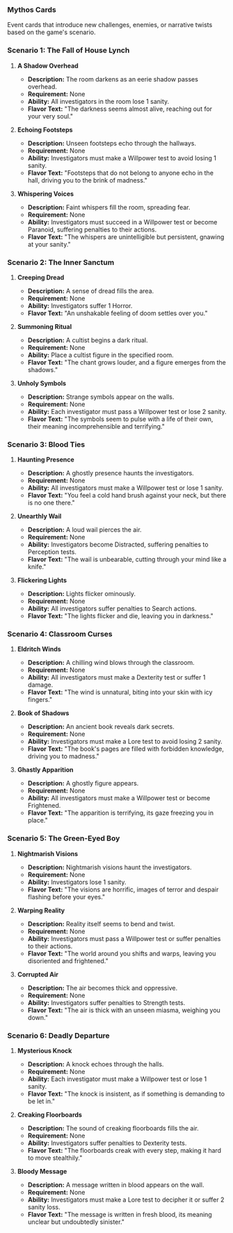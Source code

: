 
### **Mythos Cards**
Event cards that introduce new challenges, enemies, or narrative twists based on the game's scenario.

### Scenario 1: The Fall of House Lynch
1. **A Shadow Overhead**
    - **Description:** The room darkens as an eerie shadow passes overhead.
    - **Requirement:** None
    - **Ability:** All investigators in the room lose 1 sanity.
    - **Flavor Text:** "The darkness seems almost alive, reaching out for your very soul."

2. **Echoing Footsteps**
    - **Description:** Unseen footsteps echo through the hallways.
    - **Requirement:** None
    - **Ability:** Investigators must make a Willpower test to avoid losing 1 sanity.
    - **Flavor Text:** "Footsteps that do not belong to anyone echo in the hall, driving you to the brink of madness."

3. **Whispering Voices**
    - **Description:** Faint whispers fill the room, spreading fear.
    - **Requirement:** None
    - **Ability:** Investigators must succeed in a Willpower test or become Paranoid, suffering penalties to their actions.
    - **Flavor Text:** "The whispers are unintelligible but persistent, gnawing at your sanity."

### Scenario 2: The Inner Sanctum
1. **Creeping Dread**
    - **Description:** A sense of dread fills the area.
    - **Requirement:** None
    - **Ability:** Investigators suffer 1 Horror.
    - **Flavor Text:** "An unshakable feeling of doom settles over you."

2. **Summoning Ritual**
    - **Description:** A cultist begins a dark ritual.
    - **Requirement:** None
    - **Ability:** Place a cultist figure in the specified room.
    - **Flavor Text:** "The chant grows louder, and a figure emerges from the shadows."

3. **Unholy Symbols**
    - **Description:** Strange symbols appear on the walls.
    - **Requirement:** None
    - **Ability:** Each investigator must pass a Willpower test or lose 2 sanity.
    - **Flavor Text:** "The symbols seem to pulse with a life of their own, their meaning incomprehensible and terrifying."

### Scenario 3: Blood Ties
1. **Haunting Presence**
    - **Description:** A ghostly presence haunts the investigators.
    - **Requirement:** None
    - **Ability:** All investigators must make a Willpower test or lose 1 sanity.
    - **Flavor Text:** "You feel a cold hand brush against your neck, but there is no one there."

2. **Unearthly Wail**
    - **Description:** A loud wail pierces the air.
    - **Requirement:** None
    - **Ability:** Investigators become Distracted, suffering penalties to Perception tests.
    - **Flavor Text:** "The wail is unbearable, cutting through your mind like a knife."

3. **Flickering Lights**
    - **Description:** Lights flicker ominously.
    - **Requirement:** None
    - **Ability:** All investigators suffer penalties to Search actions.
    - **Flavor Text:** "The lights flicker and die, leaving you in darkness."

### Scenario 4: Classroom Curses
1. **Eldritch Winds**
    - **Description:** A chilling wind blows through the classroom.
    - **Requirement:** None
    - **Ability:** All investigators must make a Dexterity test or suffer 1 damage.
    - **Flavor Text:** "The wind is unnatural, biting into your skin with icy fingers."

2. **Book of Shadows**
    - **Description:** An ancient book reveals dark secrets.
    - **Requirement:** None
    - **Ability:** Investigators must make a Lore test to avoid losing 2 sanity.
    - **Flavor Text:** "The book's pages are filled with forbidden knowledge, driving you to madness."

3. **Ghastly Apparition**
    - **Description:** A ghostly figure appears.
    - **Requirement:** None
    - **Ability:** All investigators must make a Willpower test or become Frightened.
    - **Flavor Text:** "The apparition is terrifying, its gaze freezing you in place."

### Scenario 5: The Green-Eyed Boy
1. **Nightmarish Visions**
    - **Description:** Nightmarish visions haunt the investigators.
    - **Requirement:** None
    - **Ability:** Investigators lose 1 sanity.
    - **Flavor Text:** "The visions are horrific, images of terror and despair flashing before your eyes."

2. **Warping Reality**
    - **Description:** Reality itself seems to bend and twist.
    - **Requirement:** None
    - **Ability:** Investigators must pass a Willpower test or suffer penalties to their actions.
    - **Flavor Text:** "The world around you shifts and warps, leaving you disoriented and frightened."

3. **Corrupted Air**
    - **Description:** The air becomes thick and oppressive.
    - **Requirement:** None
    - **Ability:** Investigators suffer penalties to Strength tests.
    - **Flavor Text:** "The air is thick with an unseen miasma, weighing you down."

### Scenario 6: Deadly Departure
1. **Mysterious Knock**
    - **Description:** A knock echoes through the halls.
    - **Requirement:** None
    - **Ability:** Each investigator must make a Willpower test or lose 1 sanity.
    - **Flavor Text:** "The knock is insistent, as if something is demanding to be let in."

2. **Creaking Floorboards**
    - **Description:** The sound of creaking floorboards fills the air.
    - **Requirement:** None
    - **Ability:** Investigators suffer penalties to Dexterity tests.
    - **Flavor Text:** "The floorboards creak with every step, making it hard to move stealthily."

3. **Bloody Message**
    - **Description:** A message written in blood appears on the wall.
    - **Requirement:** None
    - **Ability:** Investigators must make a Lore test to decipher it or suffer 2 sanity loss.
    - **Flavor Text:** "The message is written in fresh blood, its meaning unclear but undoubtedly sinister."
